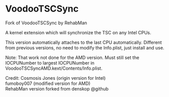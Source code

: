 # VoodooTSCSync
Fork of VoodooTSCSync by RehabMan

A kernel extension which will synchronize the TSC on any Intel CPUs.

This version automatically attaches to the last CPU automatically.
Different from previous versions, no need to modify the Info.plist, just install and use.

Note: That work not done for the AMD version.  Must still set the IOCPUNumber to largest IOCPUNumber in VoodooTSCSyncAMD.kext/Contents/Info.plist.

Credit: Cosmosis Jones (origin version for Intel)<br/>
            fumoboy007 (modified version for AMD)<br/>
            RehabMan version forked from denskop @github
